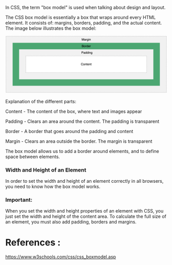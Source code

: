 In CSS, the term "box model" is used when talking about design and layout.

The CSS box model is essentially a box that wraps around every HTML element. It consists of: margins, borders, padding, and the actual content. The image below illustrates the box model:

!["Box Model"](images/dom-element.png?raw=true)

Explanation of the different parts:

Content - The content of the box, where text and images appear

Padding - Clears an area around the content. The padding is transparent

Border - A border that goes around the padding and content

Margin - Clears an area outside the border. The margin is transparent

The box model allows us to add a border around elements, and to define space between elements.

### Width and Height of an Element
In order to set the width and height of an element correctly in all browsers, you need to know how the box model works.

### Important: 
When you set the width and height properties of an element with CSS, you just set the width and height of the content area. To calculate the full size of an element, you must also add padding, borders and margins.

# References :
https://www.w3schools.com/css/css_boxmodel.asp
